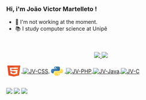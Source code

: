 ### Hi, i'm João Victor Martelleto !
- 💼 I'm not working at the moment.
- 📚 I study computer science at Unipê
</br>
</br>
<div align="center">
 <a href="https://github.com/JoaoVitorMartelleto">
 <img height="150em" src="https://github-readme-stats.vercel.app/api?username=JoaoVitorMartelleto&show_icons=true&theme=blueberry&include_all_commits=true&count_private=true"/>
 <img height="150em" src="https://github-readme-stats.vercel.app/api/top-langs/?username=JoaoVitorMartelleto&layout=compact&langs_count=7&theme=blueberry"/>
</div>
  
<div style="display: inline_block"><br>
  <img align="center" alt="JV-HTML" height="30" width="40" src="https://raw.githubusercontent.com/devicons/devicon/master/icons/html5/html5-original.svg">
  <img align="center" alt="JV-CSS" height="30" width="40" srcI'm not working at the moment="https://raw.githubusercontent.com/devicons/devicon/master/icons/css3/css3-original.svg">
  <img align="center" alt="JV-Python"height="30" width="40" src="https://raw.githubusercontent.com/devicons/devicon/master/icons/python/python-original.svg">
  <img align="center" alt="JV-PHP" height="30" width="40" src="https://cdn.jsdelivr.net/gh/devicons/devicon/icons/php/php-plain.svg" />
  <img align="center" alt="JV-Java" heigth="30" width="40" src="https://camo.githubusercontent.com/20ffa1c9a31e2c991c8b52b0cb7be938de51db4b7a9299658fef28efb0cc845a/68747470733a2f2f63646e2e6a7364656c6976722e6e65742f67682f64657669636f6e732f64657669636f6e2f69636f6e732f6a6176612f6a6176612d6f726967696e616c2e737667" />
  <img align="center" alt="JV-C" heigth="30" width="40"src="https://camo.githubusercontent.com/6bf959e969f8811cb8d1742590effc1fba1cc0a2c591b9b58e24e33a663dd7d2/68747470733a2f2f696d672e69636f6e73382e636f6d2f636f6c6f722f34302f6e756c6c2f632d70726f6772616d6d696e672e706e67"/>
</div>
 
##
 
<div> 
  <a href="https://www.instagram.com/jaovitort" target="_blank"><img src="https://img.shields.io/badge/-Instagram-%23E4405F?style=for-the-badge&logo=instagram&logoColor=white" target="_blank"></a>
  <a href = "mailto:joao.m.d.p.t@gmail.com"><img src="https://img.shields.io/badge/-Gmail-%23333?style=for-the-badge&logo=gmail&logoColor=white" target="_blank"></a>
  <a href="https://www.linkedin.com/in/jo%C3%A3o-victor-martelleto-de-paula-teixeira-6b3904220" target="_blank"><img src="https://img.shields.io/badge/-LinkedIn-%230077B5?style=for-the-badge&logo=linkedin&logoColor=white" target="_blank"></a> 
 
</div>

